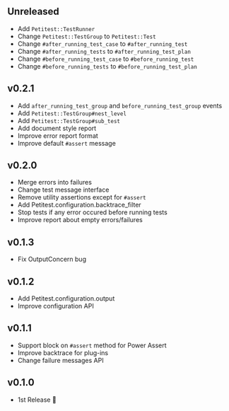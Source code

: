 ## Unreleased

- Add `Petitest::TestRunner`
- Change `Petitest::TestGroup` to `Petitest::Test`
- Change `#after_running_test_case` to `#after_running_test`
- Change `#after_running_tests` to `#after_running_test_plan`
- Change `#before_running_test_case` to `#before_running_test`
- Change `#before_running_tests` to `#before_running_test_plan`

## v0.2.1

- Add `after_running_test_group` and `before_running_test_group` events
- Add `Petitest::TestGroup#nest_level`
- Add `Petitest::TestGroup#sub_test`
- Add document style report
- Improve error report format
- Improve default `#assert` message

## v0.2.0

- Merge errors into failures
- Change test message interface
- Remove utility assertions except for `#assert`
- Add Petitest.configuration.backtrace_filter
- Stop tests if any error occured before running tests
- Improve report about empty errors/failures

## v0.1.3

- Fix OutputConcern bug

## v0.1.2

- Add Petitest.configuration.output
- Improve configuration API

## v0.1.1

- Support block on `#assert` method for Power Assert
- Improve backtrace for plug-ins
- Change failure messages API

## v0.1.0

- 1st Release :tada:
